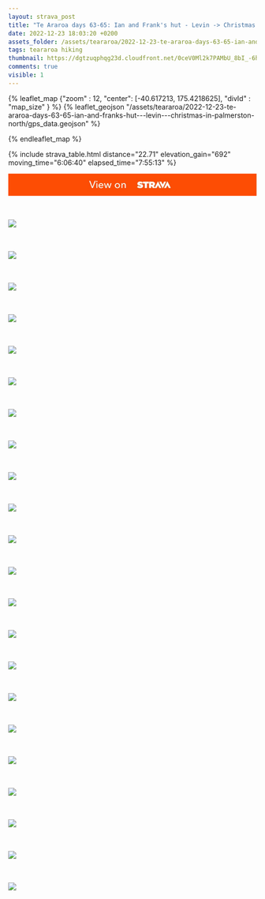 ```yaml
---
layout: strava_post
title: "Te Araroa days 63-65: Ian and Frank's hut - Levin -> Christmas in Palmerston North"
date: 2022-12-23 18:03:20 +0200
assets_folder: /assets/teararoa/2022-12-23-te-araroa-days-63-65-ian-and-franks-hut---levin---christmas-in-palmerston-north
tags: teararoa hiking
thumbnail: https://dgtzuqphqg23d.cloudfront.net/0ceV0Ml2k7PAMbU_8bI_-6hJ9y1Yw4xHZnpFKU0lBl0-1024x768.jpg
comments: true
visible: 1
---
```



{% leaflet_map {"zoom" : 12,
                  "center": [-40.617213, 175.4218625],
                 "divId" : "map_size" } %}
    {% leaflet_geojson "/assets/teararoa/2022-12-23-te-araroa-days-63-65-ian-and-franks-hut---levin---christmas-in-palmerston-north/gps_data.geojson" %}

{% endleaflet_map %}





{% include strava_table.html distance="22.71" elevation_gain="692" moving_time="6:06:40" elapsed_time="7:55:13" %}

[![](/assets/strava.jpg)](https://www.strava.com/activities/8284058434)


<br />

![](https://dgtzuqphqg23d.cloudfront.net/0ceV0Ml2k7PAMbU_8bI_-6hJ9y1Yw4xHZnpFKU0lBl0-1024x768.jpg)


<br />

![](https://dgtzuqphqg23d.cloudfront.net/tY2t3J4s6GpydywaFrt9WjcgVjyjLNPFVWkabP76WKo-1024x768.jpg)


<br />

![](https://dgtzuqphqg23d.cloudfront.net/1bDnmL-0hy63S5WYCzpWtjdSe7RHANLyAvgTbgnm4VA-1024x768.jpg)


<br />

![](https://dgtzuqphqg23d.cloudfront.net/jl6gM8Ne1DtMTV29IVL5yyVwWvhTWnYuDZh5M2EkOMw-768x1024.jpg)


<br />

![](https://dgtzuqphqg23d.cloudfront.net/mJVhDwENFPsELJTul8WtCjkVps7tTLnHK2NCp_48-6Y-1024x768.jpg)


<br />

![](https://dgtzuqphqg23d.cloudfront.net/dZA8pB3NfYuimWSvviRHescyA23Wgo5fDV_zq5kTCNk-768x1024.jpg)


<br />

![](https://dgtzuqphqg23d.cloudfront.net/Mj41RMfmFuFAIXZUoH3yM-dRehQFZ5aF2t9B2_bmj4Q-768x1024.jpg)


<br />

![](https://dgtzuqphqg23d.cloudfront.net/XxyFpAJYOxRl_01HIrPM_WGw1b41pm1Jx_A4bNOsrek-768x1024.jpg)


<br />

![](https://dgtzuqphqg23d.cloudfront.net/g7j7LDtVX61j_43jy4Sf9ViW24uVYgFhBIB1rkR9ihQ-1024x768.jpg)


<br />

![](https://dgtzuqphqg23d.cloudfront.net/3eU9Gcg6Sg8X4UgqFVldCuSpSenNf10HNGe8Zm7cNDE-1024x768.jpg)


<br />

![](https://dgtzuqphqg23d.cloudfront.net/MTjTwXcEjeJgf9R_Jblhns-3_uxMcAr84AT2j0PioCw-768x1024.jpg)


<br />

![](https://dgtzuqphqg23d.cloudfront.net/I7jza6R8qPF5nof3nHIhJpWJBVOrbV0tzpvT9GYCxL0-768x1024.jpg)


<br />

![](https://dgtzuqphqg23d.cloudfront.net/rzNs9YGnECTC2p9Jj07QSl_9hzs5EzrE_GbLX0vnmHo-768x1024.jpg)


<br />

![](https://dgtzuqphqg23d.cloudfront.net/Iax68YXUjpmI471CXRO4MAqL-OiQDEaPOt6ZVtn6uvQ-1024x768.jpg)


<br />

![](https://dgtzuqphqg23d.cloudfront.net/JAEJ_aj7h1IDhnozHbMLGth7Dig01h_SFPDsTP965Z0-1024x768.jpg)


<br />

![](https://dgtzuqphqg23d.cloudfront.net/XiZellFpG-6UaNytPO3TYBjCtCnY6z5W3jSnLJoAzXc-1024x768.jpg)


<br />

![](https://dgtzuqphqg23d.cloudfront.net/iD6OftlGFeGDzfrrt00ZEOijTIzmdtUGS9eU6q72Tfw-1024x768.jpg)


<br />

![](https://dgtzuqphqg23d.cloudfront.net/n1pMtCKLuhIFMsFr3hdLUlVtOMRTZi8qJfQFgdHMBkw-1024x768.jpg)


<br />

![](https://dgtzuqphqg23d.cloudfront.net/EsH7mJqqgoPCSdVSZnvbfnvgkAdnQaStRFgcsmvipHM-1024x768.jpg)


<br />

![](https://dgtzuqphqg23d.cloudfront.net/XuZGaVS-EHet2CakFOqm6S1AA9OLSmL_D4B3tiktNgk-768x1024.jpg)


<br />

![](https://dgtzuqphqg23d.cloudfront.net/1ottIECzXVAy2ay6EtdTWrBOAxXX21McfyFnc3MSB5s-768x1024.jpg)


<br />

![](https://dgtzuqphqg23d.cloudfront.net/WkmJN4T2XjT2kf0_kN5IWpWLl_GVDsEoITthIWM0ntI-1024x768.jpg)

